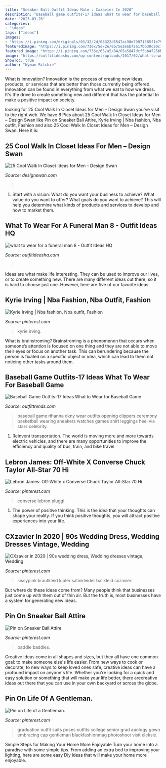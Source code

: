 ```yaml
---
title: "Sneaker Ball Outfit Ideas Male : Cxzavier In 2020"
description: "Baseball game outfits-17 ideas what to wear for baseball game"
date: "2023-03-26"
categories:
- "ideas"
tags: ["ideas"]
images:
- "https://i.pinimg.com/originals/03/32/2d/03322d5547ac98e79071585f1e79fccb.jpg"
featuredImage: "https://i.pinimg.com/736x/5e/2e/6b/5e2e6b72617bb39c30c1c869e1ebbb65.jpg"
featured_image: "https://i.pinimg.com/736x/65/a5/84/65a5847dcf5bb4f256be0aeb08dccf1b.jpg"
image: "https://outfitideashq.com/wp-content/uploads/2017/02/what-to-wear-for-a-funeral-man-8.jpg"
ShowToc: true
author: "Wyman Ritchie"
---
```



What is innovation?
Innovation is the process of creating new ideas, products, or services that are better than those currently being offered. Innovation can be found in everything from what we eat to how we dress. It's the drive to create something new and different that has the potential to make a positive impact on society.

	

		
looking for 25 Cool Walk In Closet Ideas for Men – Design Swan you've visit to the right web. We have 8 Pics about 25 Cool Walk In Closet Ideas for Men – Design Swan like Pin on Sneaker Ball Attire, Kyrie Irving | Nba fashion, Nba outfit, Fashion and also 25 Cool Walk In Closet Ideas for Men – Design Swan. Here it is:
		
    
## 25 Cool Walk In Closet Ideas For Men – Design Swan

<img loading=lazy src="https://img.designswan.com/2015/01/closetForMan/18.jpg" onerror="this.onerror=null;this.src='https://tse3.mm.bing.net/th?id=OIP.GeIXBPoIFOxSd3qp1rBb0QHaFh&amp;pid=15.1';" alt="25 Cool Walk In Closet Ideas for Men – Design Swan">

_Source: designswan.com_

>. 

	

1. Start with a vision: What do you want your business to achieve? What value do you want to offer? What goals do you want to achieve? This will help you determine what kinds of products and services to develop and how to market them.

    
## What To Wear For A Funeral Man 8 - Outfit Ideas HQ

<img loading=lazy src="https://outfitideashq.com/wp-content/uploads/2017/02/what-to-wear-for-a-funeral-man-8.jpg" onerror="this.onerror=null;this.src='https://tse3.mm.bing.net/th?id=OIP.Kh5NGqJZPLZCyX1WxU6AFwDhEs&amp;pid=15.1';" alt="what to wear for a funeral man 8 - Outfit Ideas HQ">

_Source: outfitideashq.com_

>. 

	

Ideas are what make life interesting. They can be used to improve our lives, or to create something new. There are many different ideas out there, so it is hard to choose just one. However, here are five of our favorite ideas: 

    
## Kyrie Irving | Nba Fashion, Nba Outfit, Fashion

<img loading=lazy src="https://i.pinimg.com/736x/65/a5/84/65a5847dcf5bb4f256be0aeb08dccf1b.jpg" onerror="this.onerror=null;this.src='https://tse1.mm.bing.net/th?id=OIP.9EY3vgbHYdoAi2heF4Z9_wHaJT&amp;pid=15.1';" alt="Kyrie Irving | Nba fashion, Nba outfit, Fashion">

_Source: pinterest.com_

>kyrie irving. 

	

What is brainstroming?
Brainstroming is a phenomenon that occurs when someone’s attention is focused on one thing and they are not able to move their eyes or focus on another task. This can berundering because the person is fixated on a specific object or idea, which can lead to them not noticing other tasks around them.

    
## Baseball Game Outfits-17 Ideas What To Wear For Baseball Game

<img loading=lazy src="https://www.outfittrends.com/wp-content/uploads/2015/10/dbb537f2cce87fad2526337415157850.jpg" onerror="this.onerror=null;this.src='https://tse3.mm.bing.net/th?id=OIP.lYG22FMBgqy5t2G8q8LFOwHaHa&amp;pid=15.1';" alt="Baseball Game Outfits-17 Ideas What to Wear for Baseball Game">

_Source: outfittrends.com_

>baseball game rihanna dkny wear outfits opening clippers ceremony basketball wearing sneakers watches games shirt leggings heel via stars celebrity. 

	

1) Reinvent transportation. The world is moving more and more towards electric vehicles, and there are many opportunities to improve the efficiency and quality of bus, train, and bike travel. 

    
## Lebron James: Off-White X Converse Chuck Taylor All-Star 70 Hi

<img loading=lazy src="https://i.pinimg.com/736x/5e/2e/6b/5e2e6b72617bb39c30c1c869e1ebbb65.jpg" onerror="this.onerror=null;this.src='https://tse2.mm.bing.net/th?id=OIP.0D3OUK5hprlgmZHkbFTlqwHaNK&amp;pid=15.1';" alt="Lebron James: Off-White x Converse Chuck Taylor All-Star 70 Hi">

_Source: pinterest.com_

>converse lebron pluggi. 

	

1. The power of positive thinking: This is the idea that your thoughts can shape your reality. If you think positive thoughts, you will attract positive experiences into your life.

    
## CXzavier In 2020 | 90s Wedding Dress, Wedding Dresses Vintage, Wedding

<img loading=lazy src="https://i.pinimg.com/736x/de/c2/f1/dec2f1a216e624f50e5235b0c2ff9977.jpg" onerror="this.onerror=null;this.src='https://tse2.mm.bing.net/th?id=OIP.0PKPNYp9j_wAssVwbjFVtQHaKL&amp;pid=15.1';" alt="CXzavier in 2020 | 90s wedding dress, Wedding dresses vintage, Wedding">

_Source: pinterest.com_

>sissypink brautkleid kjoler satinkleider ballkleid cxzavier. 

	

But where do these ideas come from? Many people think that businesses just come up with them out of thin air. But the truth is, most businesses have a system for generating new ideas.

    
## Pin On Sneaker Ball Attire

<img loading=lazy src="https://i.pinimg.com/736x/7f/24/c1/7f24c1446422402f8b320ef7430806b7.jpg" onerror="this.onerror=null;this.src='https://tse2.mm.bing.net/th?id=OIP.n246e_i41cm-9gFwiedtAgHaJ3&amp;pid=15.1';" alt="Pin on Sneaker Ball Attire">

_Source: pinterest.com_

>baddie baddies. 

	

Creative ideas come in all shapes and sizes, but they all have one common goal: to make someone else's life easier. From new ways to cook or decorate, to new ways to keep loved ones safe, creative ideas can have a profound impact on anyone's life. Whether you're looking for a quick and easy solution or something that will make your life better, there arecreative ideas out there that you can use in your own backyard or across the globe.

    
## Pin On Life Of A Gentleman.

<img loading=lazy src="https://i.pinimg.com/originals/03/32/2d/03322d5547ac98e79071585f1e79fccb.jpg" onerror="this.onerror=null;this.src='https://tse3.mm.bing.net/th?id=OIP.UlB_eLdro3FltN667taLmQHaJ3&amp;pid=15.1';" alt="Pin on Life of a Gentleman.">

_Source: pinterest.com_

>graduation outfit suits poses outfits college senior grad apology gown embracing cap gentleman blackfashionmag photoshoot visit eleksie. 

	

Simple Steps for Making Your Home More Enjoyable
Turn your home into a paradise with some simple tips. From adding an extra bed to improving your lighting, here are some easy Diy ideas that will make your home more enjoyable.

